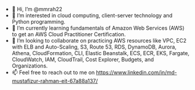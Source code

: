 - 👋 Hi, I’m @mmrah22
- 👀 I’m interested in cloud computing, client-server technology and Python programming.
- 🌱 I’m currently learning fundamentals of Amazon Web Services (AWS) to get an AWS Cloud Practitioner Certification.
- 💞️ I’m looking to collaborate on practicing AWS resources like VPC, EC2 with ELB and Auto-Scaling, S3, Route 53, RDS, DynamoDB, Aurora, Athena, CloudFormation, CLI, Elastic Beanstalk, ECS, ECR, EKS, Fargate, CloudWatch, IAM, CloudTrail, Cost Explorer, Budgets, and Organizations. 
- 📫 Feel free to reach out to me on https://www.linkedin.com/in/md-mustafizur-rahman-eit-67a88a137/

<!---
mmrah22/mmrah22 is a ✨ special ✨ repository because its `README.md` (this file) appears on your GitHub profile.
You can click the Preview link to take a look at your changes.
--->
